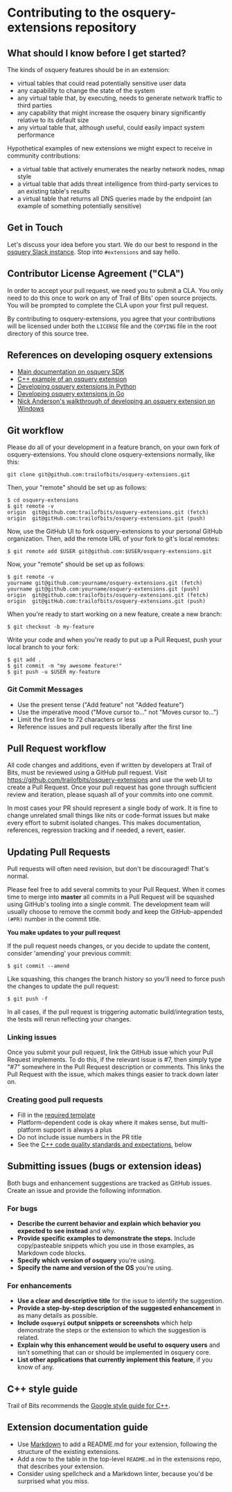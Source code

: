 Contributing to the osquery-extensions repository
======

## What should I know before I get started?

The kinds of osquery features should be in an extension:
* virtual tables that could read potentially sensitive user data
* any capability to change the state of the system
* any virtual table that, by executing, needs to generate network traffic to third parties
* any capability that might increase the osquery binary significantly relative to its default size
* any virtual table that, although useful, could easily impact system performance

Hypothetical examples of new extensions we might expect to receive in community contributions:
* a virtual table that actively enumerates the nearby network nodes, nmap style
* a virtual table that adds threat intelligence from third-party services to an existing table's results
* a virtual table that returns all DNS queries made by the endpoint (an example of something potentially sensitive)

## Get in Touch

Let's discuss your idea before you start. We do our best to respond in the [osquery Slack instance](https://osquery.slack.com). Stop into `#extensions` and say hello.

## Contributor License Agreement ("CLA")

In order to accept your pull request, we need you to submit a CLA. You only need to do this once to work on any of Trail of Bits' open source projects. You will be prompted to complete the CLA upon your first pull request.

By contributing to osquery-extensions, you agree that your contributions will be licensed under both the `LICENSE` file and the `COPYING` file in the root directory of this source tree.

## References on developing osquery extensions

* [Main documentation on osquery SDK](https://osquery.readthedocs.io/en/stable/development/osquery-sdk/)
* [C++ example of an osquery extension](https://github.com/facebook/osquery/tree/master/osquery/examples)
* [Developing osquery extensions in Python](https://github.com/osquery/osquery-python)
* [Developing osquery extensions in Go](https://github.com/kolide/osquery-go)
* [Nick Anderson's walkthrough of developing an osquery extension on Windows](https://brewfault.io/blog/2018/1/29/building-extensions-for-osquery-on-windows)

## Git workflow

Please do all of your development in a feature branch, on your own fork of osquery-extensions. You should clone osquery-extensions normally, like this:

```
git clone git@github.com:trailofbits/osquery-extensions.git
```

Then, your "remote" should be set up as follows:

```
$ cd osquery-extensions
$ git remote -v
origin  git@github.com:trailofbits/osquery-extensions.git (fetch)
origin  git@gitHub.com:trailofbits/osquery-extensions.git (push)
```

Now, use the GitHub UI to fork osquery-extensions to your personal GitHub organization. Then, add the remote URL of your fork to git's local remotes:

```
$ git remote add $USER git@github.com:$USER/osquery-extensions.git
```

Now, your "remote" should be set up as follows:

```
$ git remote -v
yourname git@github.com:yourname/osquery-extensions.git (fetch)
yourname git@github.com:yourname/osquery-extensions.git (push)
origin  git@github.com:trailofbits/osquery-extensions.git (fetch)
origin  git@gitHub.com:trailofbits/osquery-extensions.git (push)
```

When you're ready to start working on a new feature, create a new branch:

```
$ git checkout -b my-feature
```

Write your code and when you're ready to put up a Pull Request, push your local branch to your fork:

```
$ git add .
$ git commit -m "my awesome feature!"
$ git push -u $USER my-feature
```

### Git Commit Messages

* Use the present tense ("Add feature" not "Added feature")
* Use the imperative mood ("Move cursor to..." not "Moves cursor to...")
* Limit the first line to 72 characters or less
* Reference issues and pull requests liberally after the first line

## Pull Request workflow

All code changes and additions, even if written by developers at Trail of Bits, must be reviewed using a GitHub pull request. Visit https://github.com/trailofbits/osquery-extensions and use the web UI to create a Pull Request. Once your pull request has gone through sufficient review and iteration, please squash all of your commits into one commit.

In most cases your PR should represent a single body of work. It is fine to change unrelated small things like nits or code-format issues but make every effort to submit isolated changes. This makes documentation, references, regression tracking and if needed, a revert, easier.

## Updating Pull Requests

Pull requests will often need revision, but don't be discouraged! That's normal.

Please feel free to add several commits to your Pull Request. When it comes time to merge into **master** all commits in a Pull Request will be squashed using GitHub's tooling into a single commit. The development team will usually choose to remove the commit body and keep the GitHub-appended `(#PR)` number in the commit title.

**You make updates to your pull request**

If the pull request needs changes, or you decide to update the content, consider 'amending' your previous commit:

```
$ git commit --amend
```

Like squashing, this changes the branch history so you'll need to force push the changes to update the pull request:

```
$ git push -f
```

In all cases, if the pull request is triggering automatic build/integration tests, the tests will rerun reflecting your changes.

### Linking issues

Once you submit your pull request, link the GitHub issue which your Pull Request implements. To do this, if the relevant issue is #7, then simply type "#7" somewhere in the Pull Request description or comments. This links the Pull Request with the issue, which makes things easier to track down later on.

### Creating good pull requests

* Fill in the [required template](https://github.com/trailofbits/osquery-extensions/blob/master/PULL_REQUEST_TEMPLATE.md)
* Platform-dependent code is okay where it makes sense, but multi-platform support is always a plus
* Do not include issue numbers in the PR title
* See the [C++ code quality standards and expectations](#c-style-guide), below

## Submitting issues (bugs or extension ideas)

Both bugs and enhancement suggestions are tracked as GitHub issues. Create an issue and provide the following information.

### For bugs
* **Describe the current behavior and explain which behavior you expected to see instead** and why.
* **Provide specific examples to demonstrate the steps.** Include copy/pasteable snippets which you use in those examples, as Markdown code blocks.
* **Specify which version of osquery** you're using.
* **Specify the name and version of the OS** you're using.

### For enhancements
* **Use a clear and descriptive title** for the issue to identify the suggestion.
* **Provide a step-by-step description of the suggested enhancement** in as many details as possible.
* **Include `osqueryi` output snippets or screenshots** which help demonstrate the steps or the extension to which the suggestion is related.
* **Explain why this enhancement would be useful to osquery users** and isn't something that can or should be implemented in osquery core.
* **List other applications that currently implement this feature**, if you know of any.

## C++ style guide

Trail of Bits recommends the [Google style guide for C++](https://google.github.io/styleguide/cppguide.html).

## Extension documentation guide

* Use [Markdown](https://guides.github.com/features/mastering-markdown/) to add a README.md for your extension, following the structure of the existing extensions.
* Add a row to the table in the top-level `README.md` in the extensions repo, that describes your extension.
* Consider using spellcheck and a Markdown linter, because you'd be surprised what you miss.
